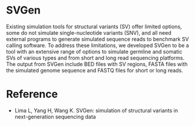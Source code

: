 # SVGen

Existing simulation tools for structural variants (SV) offer limited options, some do not simulate single-nucleotide variants (SNV), and all need external programs to generate simulated sequence reads to benchmark SV calling software. To address these limitations, we developed SVGen to be a tool with an extensive range of options to simulate germline and somatic SVs of various types and from short and long read sequencing platforms. The output from SVGen include BED files with SV regions, FASTA files with the simulated genome sequence and FASTQ files for short or long reads.

# Reference

- Lima L, Yang H, Wang K. SVGen: simulation of structural variants in next-generation sequencing data
